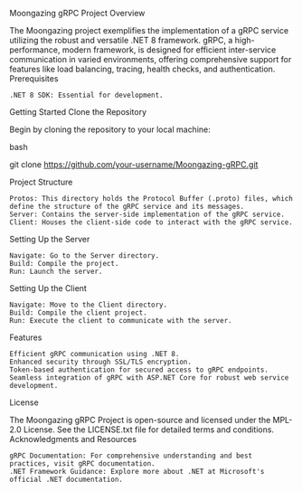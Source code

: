 Moongazing gRPC Project
Overview

The Moongazing project exemplifies the implementation of a gRPC service utilizing the robust and versatile .NET 8 framework. gRPC, a high-performance, modern framework, is designed for efficient inter-service communication in varied environments, offering comprehensive support for features like load balancing, tracing, health checks, and authentication.
Prerequisites

    .NET 8 SDK: Essential for development.

Getting Started
Clone the Repository

Begin by cloning the repository to your local machine:

bash

git clone https://github.com/your-username/Moongazing-gRPC.git

Project Structure

    Protos: This directory holds the Protocol Buffer (.proto) files, which define the structure of the gRPC service and its messages.
    Server: Contains the server-side implementation of the gRPC service.
    Client: Houses the client-side code to interact with the gRPC service.

Setting Up the Server

    Navigate: Go to the Server directory.
    Build: Compile the project.
    Run: Launch the server.

Setting Up the Client

    Navigate: Move to the Client directory.
    Build: Compile the client project.
    Run: Execute the client to communicate with the server.

Features

    Efficient gRPC communication using .NET 8.
    Enhanced security through SSL/TLS encryption.
    Token-based authentication for secured access to gRPC endpoints.
    Seamless integration of gRPC with ASP.NET Core for robust web service development.

License

The Moongazing gRPC Project is open-source and licensed under the MPL-2.0 License. See the LICENSE.txt file for detailed terms and conditions.
Acknowledgments and Resources

    gRPC Documentation: For comprehensive understanding and best practices, visit gRPC documentation.
    .NET Framework Guidance: Explore more about .NET at Microsoft's official .NET documentation.
